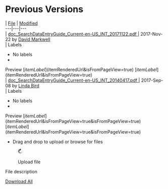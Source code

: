 # Previous Versions

|  [File](/display/DOCSEARCH/Previous+Versions?sortBy=name&sortOrder=ascending) |  [Modified](/display/DOCSEARCH/Previous+Versions?sortBy=date&sortOrder=ascending)  
---|---|---  
|  [ doc_SearchDataEntryGuide_Current-en-US_INT_20171122.pdf ](/download/attachments/47684764/doc_SearchDataEntryGuide_Current-en-US_INT_20171122.pdf?api=v2 "Download") |  2017-Nov-22 by [David Markwell](    /display/~dmarkwell
)  
|  Labels

  * No labels 
  * 
Preview [$itemLabel]($itemRenderedUrl&isFromPageView=true) [$itemLabel]($itemRenderedUrl&isFromPageView=true)  
|  [ doc_SearchDataEntryGuide_Current-en-US_INT_20140417.pdf ](/download/attachments/47684764/doc_SearchDataEntryGuide_Current-en-US_INT_20140417.pdf?api=v2 "Download") |  2017-Sep-08 by [Linda Bird](    /display/~lbird
)  
|  Labels

  * No labels 
  * 
Preview [$itemLabel]($itemRenderedUrl&isFromPageView=true&isFromPageView=true) [$itemLabel]($itemRenderedUrl&isFromPageView=true&isFromPageView=true)  
  
* Drag and drop to upload or browse for files

<figure><img src="images/wait.gif" alt="" title=""><figcaption><p>Upload file</p></figcaption></figure>

File description

[Download All](/pages/downloadallattachments.action?pageId=47684764 "Download all the latest versions of attachments on this page as single zip file.")

  

